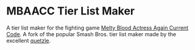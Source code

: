 MBAACC Tier List Maker
==========

A tier list maker for the fighting game [Melty Blood Actress Again Current Code](http://store.steampowered.com/app/411370/Melty_Blood_Actress_Again_Current_Code/). A fork of the popular Smash Bros. tier list maker made by the excellent [quetzle](https://github.com/quetzle).
